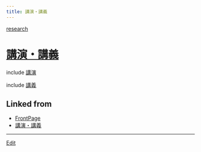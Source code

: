 ```yaml
---
title: 講演・講義
---
```

[research](/research)


# [講演・講義](/講演・講義)

include [講演](/講演)

include [講義](/講義)


## Linked from

* [FrontPage](/FrontPage)
* [講演・講義](/講演・講義)


----

[Edit](https://github.com/vitroid/vitroid.github.io/edit/master/MD/講演・講義.md)

